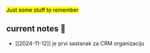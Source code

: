 <mark class='underline'>Just some stuff to remember</mark>

## current notes 📓
- [[2024-11-12]] je prvi sastanak za CRM organizaciju
